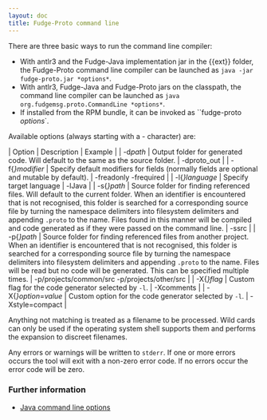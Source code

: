 ```yaml
---
layout: doc
title: Fudge-Proto command line
---
```


There are three basic ways to run the command line compiler:

* With antlr3 and the Fudge-Java implementation jar in the {{ext}} folder, the Fudge-Proto
command line compiler can be launched as `java -jar fudge-proto.jar *options*`.
* With antlr3, Fudge-Java and Fudge-Proto jars on the classpath, the command line compiler
can be launched as `java org.fudgemsg.proto.CommandLine *options*`.
* If installed from the RPM bundle, it can be invoked as ``fudge-proto *options*`.

Available options (always starting with a - character) are:

| Option | Description | Example |
| -d*path* | Output folder for generated code. Will default to the same as the source folder. | -dproto_out |
| -f{_}modifier_ | Specify default modifiers for fields (normally fields are optional and mutable by default). | -freadonly -frequired |
| -l{_}language_ | Specify target language | -lJava |
| -s{_}path_ | Source folder for finding referenced files. Will default to the current folder. When an identifier is encountered that is not recognised, this folder is searched for a corresponding source file by turning the namespace delimiters into filesystem delimiters and appending ``.proto`` to the name. Files found in this manner will be compiled and code generated as if they were passed on the command line. | -ssrc |
| -p{_}path_ | Source folder for finding referenced files from another project. When an identifier is encountered that is not recognised, this folder is searched for a corresponding source file by turning the namespace delimiters into filesystem delimiters and appending ``.proto`` to the name. Files will be read but no code will be generated. This can be specified multiple times. | -p/projects/common/src -p/projects/other/src |
| -X{_}flag_ | Custom flag for the code generator selected by `-l`. | -Xcomments |
| -X{_}option_=_value_ | Custom option for the code generator selected by `-l`. | -Xstyle=compact |

Anything not matching is treated as a filename to be processed.
Wild cards can only be used if the operating system shell supports them and performs the expansion to discreet filenames.

Any errors or warnings will be written to `stderr`.
If one or more errors occurs the tool will exit with a non-zero error code.
If no errors occur the error code will be zero.

### Further information

* [Java command line options](fudge-proto-java.html)
